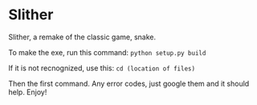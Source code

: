 # Slither
Slither, a remake of the classic game, snake.

To make the exe, run this command: 
`python setup.py build`

If it is not recnognized, use this:
`cd (location of files)`


Then the first command. Any error codes, just google them and it should help. Enjoy!

